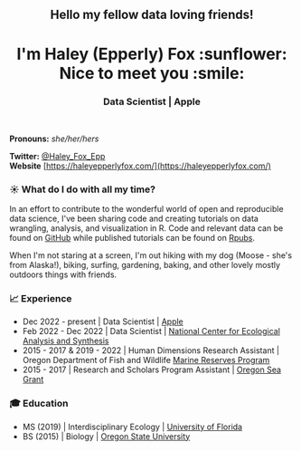 <h2 align="center">Hello my fellow data loving friends!</h2>

<h1 align="center">I'm Haley (Epperly) Fox :sunflower: Nice to meet you :smile:</h1>

<h3 align="center">Data Scientist | Apple</h3>

<br>

**Pronouns:** *she/her/hers* 

**Twitter:** [@Haley_Fox_Epp](https://twitter.com/haley_fox_epp)  
**Website** [https://haleyepperlyfox.com/](https://haleyepperlyfox.com/)

### :sunny: What do I do with all my time?

In an effort to contribute to the wonderful world of open and reproducible data science, I've been sharing code and creating tutorials on data wrangling, analysis, and visualization in R. Code and relevant data can be found on [GitHub](https://github.com/haleyepperlyfox) while published tutorials can be found on [Rpubs](https://rpubs.com/haleyepperlyfox).

When I'm not staring at a screen, I'm out hiking with my dog (Moose - she's from Alaska!), biking, surfing, gardening, baking, and other lovely mostly outdoors things with friends.

### :chart_with_upwards_trend: Experience

- Dec 2022 - present | Data Scientist | [Apple](https://www.apple.com)
- Feb 2022 - Dec 2022 | Data Scientist | [National Center for Ecological Analysis and Synthesis](https://www.nceas.ucsb.edu/)
- 2015 - 2017 & 2019 - 2022 | Human Dimensions Research Assistant | Oregon Department of Fish and Wildlife [Marine Reserves Program](https://oregonmarinereserves.com/)
- 2015 - 2017 | Research and Scholars Program Assistant | [Oregon Sea Grant](https://seagrant.oregonstate.edu/)

### :mortar_board: Education

- MS (2019) | Interdisciplinary Ecology | [University of Florida](https://snre.ifas.ufl.edu/)
- BS (2015) | Biology | [Oregon State University](https://ib.oregonstate.edu/)
